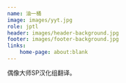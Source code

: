```yaml
---
name: 油一桶
image: images/yyt.jpg
role: jptl
header: images/header-background.jpg
footer: images/footer-background.jpg
links:
    home-page: about:blank
---
```


偶像大师SP汉化组翻译。